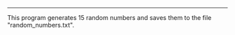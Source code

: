 _________________________________________________________________________________________
This program generates 15 random numbers and saves them to the file "random_numbers.txt".
